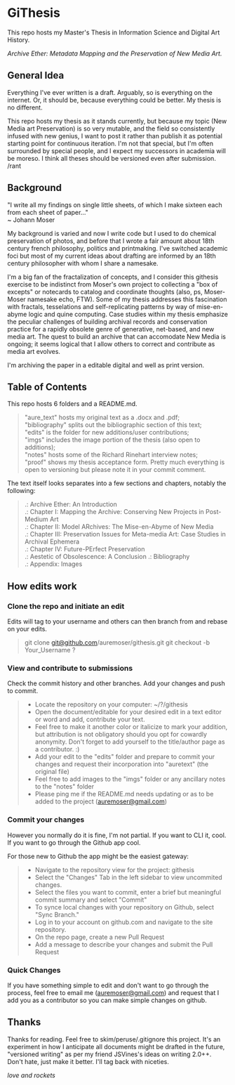 GiThesis
=========

This repo hosts my Master's Thesis in Information Science and Digital Art History.
   
*Archive Ether: Metadata Mapping and the Preservation of New Media Art.*

General Idea
---------------------
Everything I've ever written is a draft. Arguably, so is everything on the internet. Or, it should be, because everything could be better. My thesis is no different.  

This repo hosts my thesis as it stands currently, but because my topic (New Media art Preservation) is so very mutable, and the field so consistently infused with new genius, I want to post it rather than publish it as potential starting point for continuous iteration. I'm not that special, but I'm often surrounded by special people, and I expect my successors in academia will be moreso. I think all theses should be versioned even after submission. /rant

Background
---------------------
"I write all my findings on single little sheets, of which I make sixteen each from each sheet of paper..."  
~ Johann Moser
  
My background is varied and now I write code but I used to do chemical preservation of photos, and before that I wrote a fair amount about 18th century french philosophy, politics and printmaking. I've switched academic foci but most of my current ideas about drafting are informed by an 18th century philosopher with whom I share a namesake.

I'm a big fan of the fractalization of concepts, and I consider this githesis exercise to be indistinct from Moser's own project to collecting a "box of excepts" or notecards to catalog and coordinate thoughts (also, ps, Moser-Moser namesake echo, FTW). Some of my thesis addresses this fascination with fractals, tesselations and self-replicating patterns by way of mise-en-abyme logic and quine computing. Case studies within my thesis emphasize the peculiar challenges of building archival records and conservation practice for a rapidly obsolete genre of generative, net-based, and new media art. The quest to build an archive that can accomodate New Media is ongoing; it seems logical that I allow others to correct and contribute as media art evolves.

I'm archiving the paper in a editable digital and well as print version.

Table of Contents
---------------------
This repo hosts 6 folders and a README.md. 
> "aure_text" hosts my original text as a .docx and .pdf;   
> "bibliography" splits out the bibliographic section of this text;   
> "edits" is the folder for new additions/user contributions;   
> "imgs" includes the image portion of the thesis (also open to additions);   
> "notes" hosts some of the Richard Rinehart interview notes;  
> "proof" shows my thesis acceptance form. Pretty much everything is open to versioning but please note it in your commit comment.

The text itself looks separates into a few sections and chapters, notably the following:  

> .: Archive Ether: An Introduction  
> .: Chapter I: Mapping the Archive: Conserving New Projects in Post-Medium Art  
> .: Chapter II: Model ARchives: The Mise-en-Abyme of New Media  
> .: Chapter III: Preservation Issues for Meta-media Art: Case Studies in Archival Ephemera  
> .: Chapter IV: Future-PErfect Preservation  
> .: Aestetic of Obsolescence: A Conclusion
> .: Bibliography   
> .: Appendix: Images    


How edits work
---------------------
### Clone the repo and initiate an edit
Edits will tag to your username and others can then branch from and rebase on your edits.
> git clone git@github.com/auremoser/githesis.git
> git checkout -b Your_Username ?

### View and contribute to submissions
Check the commit history and other branches. Add your changes and push to commit.

> * Locate the repository on your computer: ~/?/githesis
> * Open the document/editable for your desired edit in a text editor or word and add, contribute your text. 
> * Feel free to make it another color or italicize to mark your addition, but attribution is not obligatory should you opt for cowardly anonymity. Don't forget to add yourself to the title/author page as a contributor. :)
> * Add your edit to the "edits" folder and prepare to commit your changes and request their incorporation into "auretext" (the original file)
> * Feel free to add images to the "imgs" folder or any ancillary notes to the "notes" folder
> * Please ping me if the README.md needs updating or as to be added to the project (auremoser@gmail.com)

### Commit your changes
However you normally do it is fine, I'm not partial. If you want to CLI it, cool. If you want to go through the Github app cool. 
  
For those new to Github the app might be the easiest gateway:
> * Navigate to the repository view for the project: githesis  
> * Select the "Changes" Tab in the left sidebar to view uncommited changes.  
> * Select the files you want to commit, enter a brief but meaningful commit summary and select "Commit"  
> * To synce local changes with your repository on Github, select "Sync Branch."  
> * Log in to your account on github.com and navigate to the site repository.   
> * On the repo page, create a new Pull Request   
> * Add a message to describe your changes and submit the Pull Request  

### Quick Changes
If you have something simple to edit and don't want to go through the process, feel free to email me (auremoser@gmail.com) and request that I add you as a contributor so you can make simple changes on github.

Thanks
---------------------
Thanks for reading. Feel free to skim/peruse/.gitignore this project. It's an experiment in how I anticipate all documents might be drafted in the future, "versioned writing" as per my friend JSVines's ideas on writing 2.0++. Don't hate, just make it better. I'll tag back with niceties. 

*love and rockets*

